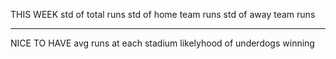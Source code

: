 THIS WEEK
std of total runs
std of home team runs 
std of away team runs

-----------

NICE TO HAVE
avg runs at each stadium
likelyhood of underdogs winning
